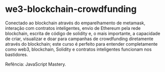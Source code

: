 # we3-blockchain-crowdfunding

  Conectado ao blockchain através do emparelhamento de metamask, interação com contratos inteligentes, envio de Ethereum pela rede blockchain, escrita de código de solidity e, o mais importante, a capacidade de criar, visualizar e doar para campanhas de crowdfunding diretamente através do blockchain; este curso é perfeito para entender completamente como web3, blockchain, Solidity e contratos inteligentes funcionam nos bastidores.
  
  Refência: JavaScript Mastery. 
